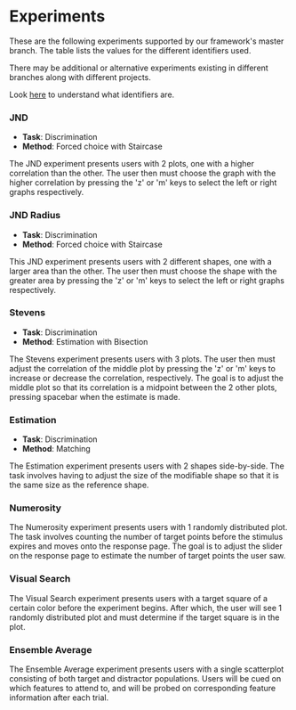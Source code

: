 # Experiments

These are the following experiments supported by our framework's master branch. The table lists the values for the different identifiers used.

There may be additional or alternative experiments existing in different branches along with different projects.

Look [here](http://127.0.0.1:8000/research/terminology/#condition-identifiers) to understand what identifiers are.


### JND
- **Task**: Discrimination
- **Method**: Forced choice with Staircase

The JND experiment presents users with 2 plots, one with a higher correlation than the other.  The user then must choose the graph with the higher correlation by pressing the 'z' or 'm' keys to select the left or right graphs respectively.

### JND Radius
- **Task**: Discrimination
- **Method**: Forced choice with Staircase

This JND experiment presents users with 2 different shapes, one with a larger area than the other. The user then must choose the shape with the greater area by pressing the 'z' or 'm' keys to select the left or right graphs respectively.

### Stevens
- **Task**: Discrimination
- **Method**: Estimation with Bisection

The Stevens experiment presents users with 3 plots. The user then must adjust the correlation of the middle plot by pressing the 'z' or 'm' keys to increase or decrease the correlation, respectively. The goal is to adjust the middle plot so that its correlation is a midpoint between the 2 other plots, pressing spacebar when the estimate is made.

### Estimation
- **Task**: Discrimination
- **Method**: Matching

The Estimation experiment presents users with 2 shapes side-by-side. The task involves having to adjust the size of the modifiable shape so that it is the same size as the reference shape.

### Numerosity
The Numerosity experiment presents users with 1 randomly distributed plot. The task involves counting the number of target points before the stimulus expires and moves onto the response page. The goal is to adjust the slider on the response page to estimate the number of target points the user saw.

### Visual Search
The Visual Search experiment presents users with a target square of a certain color before the experiment begins. After which, the user will see 1 randomly distributed plot and must determine if the target square is in the plot.

### Ensemble Average
The Ensemble Average experiment presents users with a single scatterplot consisting of both target and distractor populations. Users will be cued on which features to attend to, and will be probed on corresponding feature information after each trial.